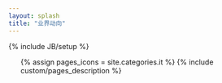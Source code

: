 ```yaml
---
layout: splash
title: "业界动向"
---
```

{% include JB/setup %}

<ul class="thumbnails">
  {% assign pages_icons = site.categories.it %}  
  {% include custom/pages_description %}
</ul>
